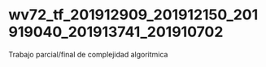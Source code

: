 # wv72_tf_201912909_201912150_201919040_201913741_201910702
Trabajo parcial/final de complejidad algoritmica
